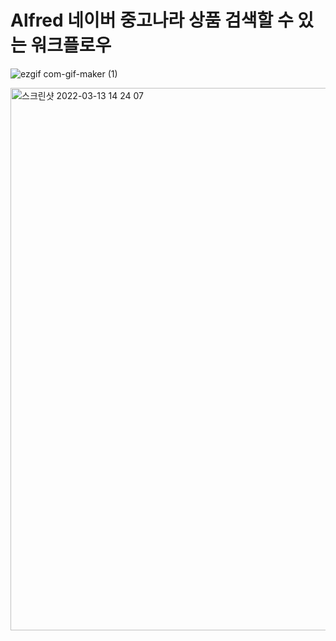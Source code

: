 # Alfred 네이버 중고나라 상품 검색할 수 있는 워크플로우

![ezgif com-gif-maker (1)](https://user-images.githubusercontent.com/54402926/158046301-76048148-8bb0-4fc4-b274-a0e9b16ec595.gif)

<img width="868" alt="스크린샷 2022-03-13 14 24 07" src="https://user-images.githubusercontent.com/54402926/158046346-4cbddbe6-07de-4458-9e49-4a4d6ab241f4.png">

